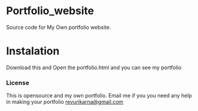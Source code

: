 # Portfolio_website
Source code for My Own portfolio website.

# Instalation
Download this and Open the portfolio.html and you can see my portfolio

### License
This is opensource and my own portfolio.
Email me if you you need any help in making your portfolio revurikarna@gmail.com

